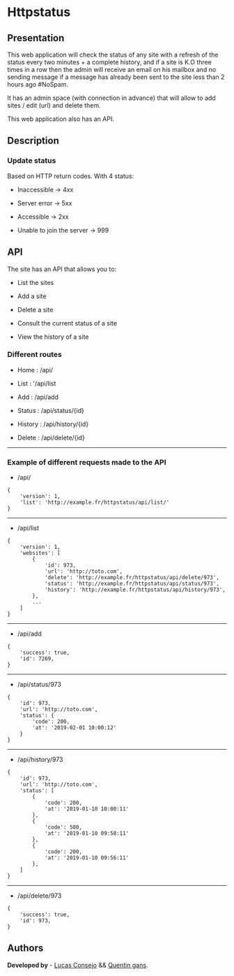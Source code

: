 # Httpstatus

## Presentation 

This web application will check the status of any site with a refresh of the status every two minutes + a complete history, and if a site is K.O three times in a row then the admin will receive an email on his mailbox and no sending message if a message has already been sent to the site less than 2 hours ago #NoSpam.

It has an admin space (with connection in advance) that will allow to add sites / edit (url) and delete them.

This web application also has an API.

## Description 

### Update status

Based on HTTP return codes. With 4 status:

- Inaccessible -> 4xx

- Server error -> 5xx

- Accessible -> 2xx

- Unable to join the server -> 999

## API

The site has an API that allows you to:

- List the sites

- Add a site

- Delete a site

- Consult the current status of a site

- View the history of a site

### Different routes

- Home : /api/

- List : '/api/list

- Add : /api/add

- Status : /api/status/{id}

- History : /api/history/{id}

- Delete : /api/delete/{id}

***

### Example of different requests made to the API

- /api/

```
{
    'version': 1,
    'list': 'http://example.fr/httpstatus/api/list/'
}
```

***

- /api/list

```
{
    'version': 1,
    'websites': [
        {
            'id': 973,
            'url': 'http://toto.com',
            'delete': 'http://example.fr/httpstatus/api/delete/973',
            'status': 'http://example.fr/httpstatus/api/status/973',
            'history': 'http://example.fr/httpstatus/api/history/973',
        },
        ...
    ]
}
```

***

- /api/add

```
{
    'success': true,
    'id': 7269,
}
```

***

- /api/status/973

```
{
    'id': 973,
    'url': 'http://toto.com',
    'status': {
        'code': 200,
        'at': '2019-02-01 10:00:12'
    }
}
```

***

- /api/history/973

```
{
    'id': 973,
    'url': 'http://toto.com',
    'status': [
        {
            'code': 200,
            'at': '2019-01-10 10:00:11'
        },
        {
            'code': 500,
            'at': '2019-01-10 09:58:11'
        },
        {
            'code': 200,
            'at': '2019-01-10 09:56:11'
        },
    ]
}
```

***

- /api/delete/973

```
{
    'success': true,
    'id': 973,
}
```

## Authors

**Developed by** - [Lucas Consejo](https://github.com/lucasconsejo) && [Quentin gans](https://github.com/QuentG).
